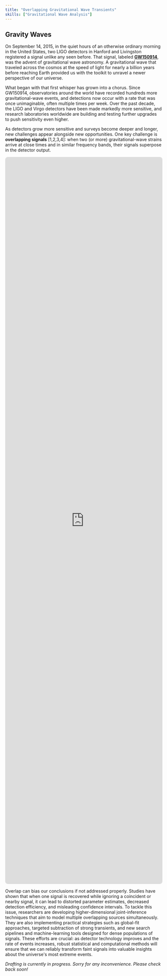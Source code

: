 ```yaml
---
title: "Overlapping Gravitational Wave Transients"
skills: ["Gravitational Wave Analysis"]
---
```


<h2>Gravity Waves</h2>

On September 14, 2015, in the quiet hours of an otherwise ordinary morning in the United States, two LIGO detectors in Hanford and Livingston registered a signal unlike any seen before. That signal, labeled [**GW150914**](https://journals.aps.org/prl/abstract/10.1103/PhysRevLett.116.061102), was the advent of gravitational wave astronomy. A gravitational wave that traveled across the cosmos at the speed of light for nearly a billion years before reaching Earth provided us with the toolkit to unravel a newer perspective of our universe.

What began with that first whisper has grown into a chorus. Since GW150914, observatories around the world have recorded hundreds more gravitational-wave events, and detections now occur with a rate that was once unimaginable, often multiple times per week. Over the past decade, the LIGO and Virgo detectors have been made markedly more sensitive, and research laboratories worldwide are building and testing further upgrades to push sensitivity even higher.

As detectors grow more sensitive and surveys become deeper and longer, new challenges appear alongside new opportunities. One key challenge is **overlapping signals** [<a class="cite" data-ref="r1">1</a>,<a class="cite" data-ref="r2">2</a>,<a class="cite" data-ref="r3">3</a>,<a class="cite" data-ref="r4">4</a>]: when two (or more) gravitational-wave strains arrive at close times and in similar frequency bands, their signals superpose in the detector output.

<iframe
  id="marimo-iframe"
  src="https://marimo.io/notebooks/nb_s4zzgEJG9sBBBMbidUjjJf/app"
  sandbox="allow-scripts allow-same-origin allow-downloads allow-popups"
  allow="microphone"
  allowfullscreen
  width="100%"
  height="60%"
  style="border: 1px solid #ddd; border-radius: 8px;"
  title="Overlapping Gravitational Waves"
></iframe>

Overlap can bias our conclusions if not addressed properly. Studies have shown that when one signal is recovered while ignoring a coincident or nearby signal, it can lead to distorted parameter estimates, decreased detection efficiency, and misleading confidence intervals. To tackle this issue, researchers are developing higher-dimensional joint-inference techniques that aim to model multiple overlapping sources simultaneously. They are also implementing practical strategies such as global-fit approaches, targeted subtraction of strong transients, and new search pipelines and machine-learning tools designed for dense populations of signals. These efforts are crucial: as detector technology improves and the rate of events increases, robust statistical and computational methods will ensure that we can reliably transform faint signals into valuable insights about the universe's most extreme events.

_Drafting is currently in progress. Sorry for any inconvenience. Please check back soon!_

<div id="ref-r1" class="refdef" style="display:none">
  <div class="ref-entry">
    <strong>Rao, N. et al.,</strong> Comprehensive analysis of time-domain overlapping gravitational wave transients I: A Lensing Study. arXiv, 2025.
  </div>
</div>

<div id="ref-r2" class="refdef" style="display:none">
  <div class="ref-entry">
    <strong><a href="https://doi.org/10.1103/PhysRevD.104.044003" target="_blank" rel="noopener">Samajdar, A. et al.,</strong> Biases in parameter estimation from overlapping gravitational-wave signals in the third-generation detector era. Physical Review D 2021</a>
  </div>
</div>

<div id="ref-r3" class="refdef" style="display:none">
  <div class="ref-entry">
    <strong><a href="https://doi.org/10.1103/PhysRevD.104.084039" target="_blank" rel="noopener">Relton, P. and Raymond, V.,</strong> Parameter estimation bias from overlapping binary black hole events in second generation interferometers. Physical Review D 2021</a>
  </div>
</div>

<div id="ref-r4" class="refdef" style="display:none">
  <div class="ref-entry">
    <strong><a href="https://doi.org/10.1093/mnras/stad1542" target="_blank" rel="noopener">Janquart, J. et al.,</strong> Analyses of overlapping gravitational wave signals using hierarchical subtraction and joint parameter estimation. Monthly Notices of the Royal Astronomical Society 2023</a>
  </div>
</div>
